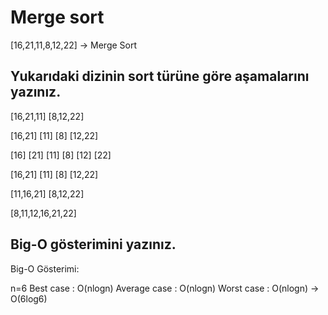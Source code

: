 # Merge sort
[16,21,11,8,12,22] -> Merge Sort

## Yukarıdaki dizinin sort türüne göre aşamalarını yazınız.
[16,21,11] [8,12,22]

[16,21] [11] [8] [12,22]

[16] [21] [11] [8] [12] [22]

[16,21] [11] [8] [12,22]

[11,16,21] [8,12,22]

[8,11,12,16,21,22]

## Big-O gösterimini yazınız.
Big-O Gösterimi:

n=6 Best case : O(nlogn) Average case : O(nlogn) Worst case : O(nlogn) -> O(6log6)